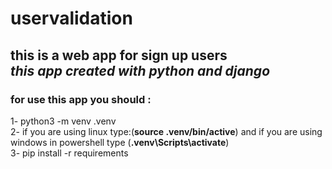 # uservalidation
this is a web app for sign up users<br/>
*this app created with python and django*
--------
### for use this app you should :
1- python3 -m venv .venv <br>
2- if you are using linux type:(**source .venv/bin/active**) and if you are using windows in powershell type (**.venv\Scripts\activate**)<br>
3- pip install -r requirements<br>

